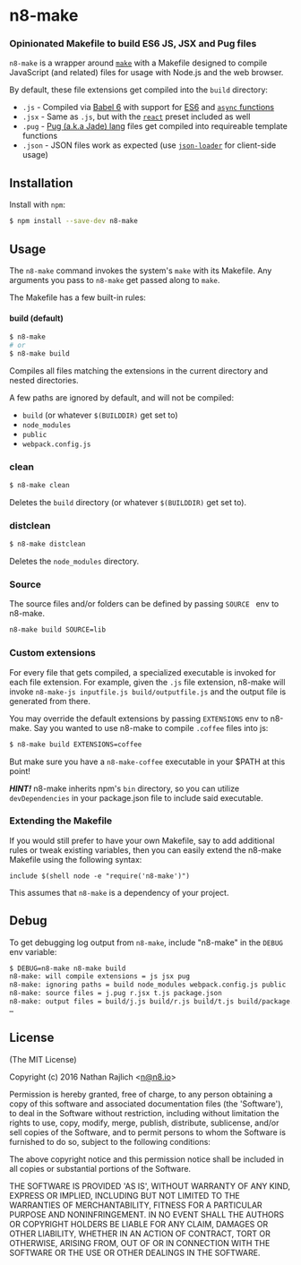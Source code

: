 n8-make
=======
### Opinionated Makefile to build ES6 JS, JSX and Pug files

`n8-make` is a wrapper around [`make`](https://www.gnu.org/software/make/)
with a Makefile designed to compile JavaScript (and related) files for
usage with Node.js and the web browser.

By default, these file extensions get compiled into the `build` directory:

 * `.js` - Compiled via [Babel 6](https://babeljs.io) with support for [ES6](http://babeljs.io/docs/plugins/preset-es2015/) and [`async` functions](https://babeljs.io/docs/plugins/transform-async-to-generator/)
 * `.jsx` - Same as `.js`, but with the [`react`](https://www.npmjs.com/package/babel-preset-react) preset included as well
 * `.pug` - [Pug (a.k.a Jade) lang](http://jade-lang.com/) files get compiled into requireable template functions
 * `.json` - JSON files work as expected (use [`json-loader`](https://www.npmjs.com/package/json-loader) for client-side usage)


Installation
------------

Install with `npm`:

``` bash
$ npm install --save-dev n8-make
```


Usage
-----

The `n8-make` command invokes the system's `make` with its Makefile.
Any arguments you pass to `n8-make` get passed along to `make`.

The Makefile has a few built-in rules:

#### build (default)

``` bash
$ n8-make
# or
$ n8-make build
```

Compiles all files matching the extensions in the current directory
and nested directories.

A few paths are ignored by default, and will not be compiled:

 * `build` (or whatever `$(BUILDDIR)` get set to)
 * `node_modules`
 * `public`
 * `webpack.config.js`


### clean

``` bash
$ n8-make clean
```

Deletes the `build` directory (or whatever `$(BUILDDIR)` get set to).


### distclean

``` bash
$ n8-make distclean
```

Deletes the `node_modules` directory.


### Source

The source files and/or folders can be defined by passing `SOURCE ` env to n8-make.

``` bash
n8-make build SOURCE=lib
```

### Custom extensions

For every file that gets compiled, a specialized executable is invoked for each
file extension. For example, given the `.js` file extension, n8-make will invoke
`n8-make-js inputfile.js build/outputfile.js` and the output file is generated
from there.

You may override the default extensions by passing `EXTENSIONS` env to n8-make.
Say you wanted to use n8-make to compile `.coffee` files into js:

``` bash
$ n8-make build EXTENSIONS=coffee
```

But make sure you have a `n8-make-coffee` executable in your $PATH at this
point!

__*HINT!*__ n8-make inherits npm's `bin` directory, so you can utilize
`devDependencies` in your package.json file to include said executable.


### Extending the Makefile

If you would still prefer to have your own Makefile, say to add additional rules
or tweak existing variables, then you can easily extend the n8-make Makefile using
the following syntax:

``` make
include $(shell node -e "require('n8-make')")
```

This assumes that `n8-make` is a dependency of your project.


Debug
-----

To get debugging log output from `n8-make`, include "n8-make" in the `DEBUG` env
variable:

``` bash
$ DEBUG=n8-make n8-make build
n8-make: will compile extensions = js jsx pug
n8-make: ignoring paths = build node_modules webpack.config.js public
n8-make: source files = j.pug r.jsx t.js package.json
n8-make: output files = build/j.js build/r.js build/t.js build/package.json
…
```


License
-------

(The MIT License)

Copyright (c) 2016 Nathan Rajlich &lt;n@n8.io&gt;

Permission is hereby granted, free of charge, to any person obtaining
a copy of this software and associated documentation files (the
'Software'), to deal in the Software without restriction, including
without limitation the rights to use, copy, modify, merge, publish,
distribute, sublicense, and/or sell copies of the Software, and to
permit persons to whom the Software is furnished to do so, subject to
the following conditions:

The above copyright notice and this permission notice shall be
included in all copies or substantial portions of the Software.

THE SOFTWARE IS PROVIDED 'AS IS', WITHOUT WARRANTY OF ANY KIND,
EXPRESS OR IMPLIED, INCLUDING BUT NOT LIMITED TO THE WARRANTIES OF
MERCHANTABILITY, FITNESS FOR A PARTICULAR PURPOSE AND NONINFRINGEMENT.
IN NO EVENT SHALL THE AUTHORS OR COPYRIGHT HOLDERS BE LIABLE FOR ANY
CLAIM, DAMAGES OR OTHER LIABILITY, WHETHER IN AN ACTION OF CONTRACT,
TORT OR OTHERWISE, ARISING FROM, OUT OF OR IN CONNECTION WITH THE
SOFTWARE OR THE USE OR OTHER DEALINGS IN THE SOFTWARE.
